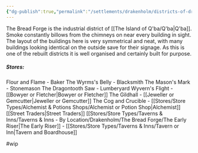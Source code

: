 ```yaml
---
{"dg-publish":true,"permalink":"/settlements/drakenholm/districts-of-drakenholm/the-bread-forge/"}
---
```



The Bread Forge is the industrial district of [[The Island of Q'ba/Q'ba\|Q'ba]]. Smoke constantly billows from the chimneys on near every building in sight. The layout of the buildings here is very symmetrical and neat, with many buildings looking identical on the outside save for their signage. As this is one of the rebuilt districts it is well organised and certainly built for purpose.

##### Stores:
Flour and Flame - Baker
The Wyrms's Belly - Blacksmith
The Mason's Mark - Stonemason
The Dragontooth Saw - Lumberyard
Wyvern's Flight - [[Bowyer or Fletcher\|Bowyer or Fletcher]]
The Gildhall - [[Jeweller or Gemcutter\|Jeweller or Gemcutter]]
The Cog and Crucible - [[Stores/Store Types/Alchemist & Potions Shops/Alchemist or Potion Shop\|Alchemist]]
[[Street Traders\|Street Traders]]
[[Stores/Store Types/Taverns & Inns/Taverns & Inns - By Location/Drakenholm/The Bread Forge/The Early Riser\|The Early Riser]] -  [[Stores/Store Types/Taverns & Inns/Tavern or Inn\|Tavern and Boardhouse]]


#wip 